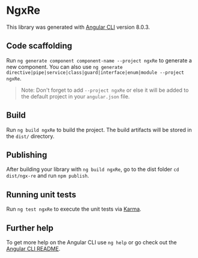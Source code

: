 # NgxRe

This library was generated with [Angular CLI](https://github.com/angular/angular-cli) version 8.0.3.

## Code scaffolding

Run `ng generate component component-name --project ngxRe` to generate a new component. You can also use `ng generate directive|pipe|service|class|guard|interface|enum|module --project ngxRe`.
> Note: Don't forget to add `--project ngxRe` or else it will be added to the default project in your `angular.json` file. 

## Build

Run `ng build ngxRe` to build the project. The build artifacts will be stored in the `dist/` directory.

## Publishing

After building your library with `ng build ngxRe`, go to the dist folder `cd dist/ngx-re` and run `npm publish`.

## Running unit tests

Run `ng test ngxRe` to execute the unit tests via [Karma](https://karma-runner.github.io).

## Further help

To get more help on the Angular CLI use `ng help` or go check out the [Angular CLI README](https://github.com/angular/angular-cli/blob/master/README.md).
